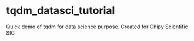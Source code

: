 # tqdm_datasci_tutorial
Quick demo of tqdm for data science purpose. Created for Chipy Scientific SIG
